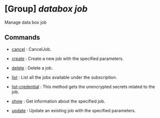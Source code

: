 # [Group] _databox job_

Manage data box job

## Commands

- [cancel](/Commands/databox/job/_cancel.md)
: CancelJob.

- [create](/Commands/databox/job/_create.md)
: Create a new job with the specified parameters.

- [delete](/Commands/databox/job/_delete.md)
: Delete a job.

- [list](/Commands/databox/job/_list.md)
: List all the jobs available under the subscription.

- [list-credential](/Commands/databox/job/_list-credential.md)
: This method gets the unencrypted secrets related to the job.

- [show](/Commands/databox/job/_show.md)
: Get information about the specified job.

- [update](/Commands/databox/job/_update.md)
: Update an existing job with the specified parameters.
